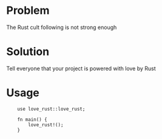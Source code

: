 # Problem

The Rust cult following is not strong enough

# Solution

Tell everyone that your project is powered with love by Rust

# Usage

```
    use love_rust::love_rust;

    fn main() {
        love_rust!();
    }
```
